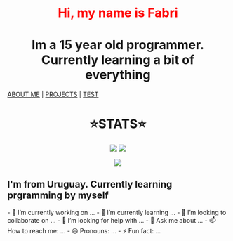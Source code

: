 <h1 align=center style="color:red">Hi, my name is Fabri</h1>
<h1 align=center>Im a 15 year old programmer. Currently learning a bit of everything</h1
<h1 align=center>
  <a href="https://fabridora.github.io" align=center>ABOUT ME</a> | 
  <a href="https://github.com/fabridora" align=center>PROJECTS</a> | 
  <a href="https://fabridora.github.io" align=center>TEST</a></h1>
<h1 align=center>⭐️STATS⭐️</h1>
<p align=center>
  <img src="https://github-readme-stats.vercel.app/api/top-langs/?username=FabriDora&layout=compact&theme=tokyonight&hide=html"/>
  <img src="https://github-readme-stats.vercel.app/api?username=FabriDora&theme=radical&show_icons=true">
</p>

<p align="center">
  <img src="https://miro.medium.com/max/1000/1*4WSg9APOcsfPg5d2OY632w.gif"/>
</p>
<h2>I'm from Uruguay. Currently learning prgramming by myself</h2>
- 🔭 I’m currently working on ...
- 🌱 I’m currently learning ...
- 👯 I’m looking to collaborate on ...
- 🤔 I’m looking for help with ...
- 💬 Ask me about ...
- 📫 How to reach me: ...
- 😄 Pronouns: ...
- ⚡ Fun fact: ...
